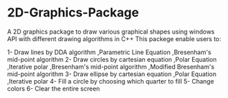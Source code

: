 # 2D-Graphics-Package
A 2D graphics package to draw various graphical shapes using windows API with different drawing algorithms in C++
This packege enable users to:

1- Draw lines by DDA algorithm ,Parametric Line Equation ,Bresenham's mid-point algorithm
2- Draw circles by cartesian equation ,Polar Equation ,Iterative polar ,Bresenham's mid-point algorithm ,Modified Bresenham's mid-point algorithm
3- Draw ellipse by cartesian equation ,Polar Equation ,Iterative polar
4- Fill a circle by choosing which quarter to fill
5- Change colors
6- Clear the entire screen
